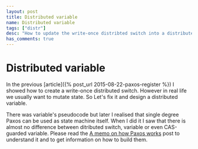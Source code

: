 ```yaml
---
layout: post
title: Distributed variable
name: Distributed variable
tags: ["distr"]
desc: "How to update the write-once distribted switch into a distributed variable with a compare-and-set (CAS) concurrency control mechanism"
has_comments: true
---
```


<h1>Distributed variable</h1>

In the previous [article]({% post_url 2015-08-22-paxos-register %}) I showed how to create a write-once distributed switch. However in real life we usually want to mutate state. So Let's fix it and design a distributed variable.

<div class="confession">There was variable's pseudocode but later I realised that single degree Paxos can be used as state machine itself. When I did it I saw that there is almost no difference between ditributed switch, variable or even CAS-guarded variable. Please read the <a href="{% post_url 2015-09-16-how-paxos-works %}">A memo on how Paxos works</a> post to understand it and to get information on how to build them.</div>
